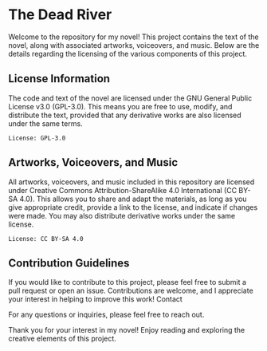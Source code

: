 # The Dead River

Welcome to the repository for my novel! This project contains the text of the novel, along with associated artworks, voiceovers, and music. Below are the details regarding the licensing of the various components of this project.

## License Information

The code and text of the novel are licensed under the GNU General Public License v3.0 (GPL-3.0). This means you are free to use, modify, and distribute the text, provided that any derivative works are also licensed under the same terms.

    License: GPL-3.0

## Artworks, Voiceovers, and Music

All artworks, voiceovers, and music included in this repository are licensed under Creative Commons Attribution-ShareAlike 4.0 International (CC BY-SA 4.0). This allows you to share and adapt the materials, as long as you give appropriate credit, provide a link to the license, and indicate if changes were made. You may also distribute derivative works under the same license.

    License: CC BY-SA 4.0

## Contribution Guidelines

If you would like to contribute to this project, please feel free to submit a pull request or open an issue. Contributions are welcome, and I appreciate your interest in helping to improve this work!
Contact

For any questions or inquiries, please feel free to reach out.

Thank you for your interest in my novel! Enjoy reading and exploring the creative elements of this project.
